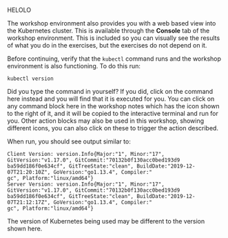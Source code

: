 HELOLO

The workshop environment also provides you with a web based view into the Kubernetes cluster. This is available through the **Console** tab of the workshop environment. This is included so you can visually see the results of what you do in the exercises, but the exercises do not depend on it.

Before continuing, verify that the `kubectl` command runs and the workshop environment is also functioning. To do this run:

```execute
kubectl version
```

Did you type the command in yourself? If you did, click on the command here instead and you will find that it is executed for you. You can click on any command block here in the workshop notes which has the <span class="fas fa-running"></span> icon shown to the right of it, and it will be copied to the interactive terminal and run for you. Other action blocks may also be used in this workshop, showing different icons, you can also click on these to trigger the action described.

When run, you should see output similar to:

```
Client Version: version.Info{Major:"1", Minor:"17", GitVersion:"v1.17.0", GitCommit:"70132b0f130acc0bed193d9
ba59dd186f0e634cf", GitTreeState:"clean", BuildDate:"2019-12-07T21:20:10Z", GoVersion:"go1.13.4", Compiler:"
gc", Platform:"linux/amd64"}
Server Version: version.Info{Major:"1", Minor:"17", GitVersion:"v1.17.0", GitCommit:"70132b0f130acc0bed193d9
ba59dd186f0e634cf", GitTreeState:"clean", BuildDate:"2019-12-07T21:12:17Z", GoVersion:"go1.13.4", Compiler:"
gc", Platform:"linux/amd64"}
```

The version of Kubernetes being used may be different to the version shown here.
